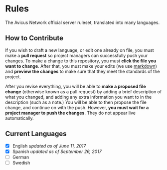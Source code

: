 # Rules
The Avicus Network official server ruleset, translated into many languages.

How to Contribute
-

If you wish to draft a new language, or edit one already on file, you must make a **pull request** so project managers can successfully push your changes. To make a change to this repository, you must **click the file you want to change**. After that, you must make your edits (we use [markdown](https://github.com/adam-p/markdown-here/wiki/Markdown-Cheatsheet)) and **preview the changes** to make sure that they meet the standards of the project. 

After you revise everything, you will be able to **make a proposed file change** (otherwise known as a pull request) by adding a brief description of what you changed, and adding any extra information you want to in the description (such as a note.) You will be able to then propose the file change, and continue on with the push. However, **you must wait for a project manager to push the changes**. They do not appear live automatically.

Current Languages
-

- [x] English *updated as of June 11, 2017*
- [x] Spanish *updated as of September 26, 2017*
- [ ] German
- [ ] Swedish
